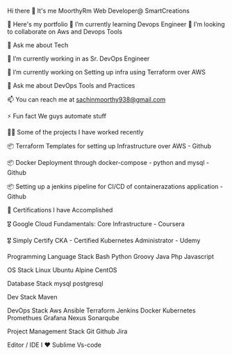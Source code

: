 Hi there 👋 It's me MoorthyRm
Web Developer@ SmartCreations

🔭 Here's my portfolio
🌱 I’m currently learning Devops Engineer
👯 I’m looking to collaborate on Aws and Devops Tools


💬 Ask me about Tech

🏢 I’m currently working in  as Sr. DevOps Engineer

🌱 I’m currently working on Setting up infra using Terraform over AWS

💬 Ask me about DevOps Tools and Practices

📫 You can reach me at sachinmoorthy938@gmail.com

⚡ Fun fact We guys automate stuff

👨‍💻 Some of the projects I have worked recently


📦 Terraform Templates for setting up Infrastructure over AWS - Github

📦 Docker Deployment through docker-compose - python and mysql - Github

📦 Setting up a jenkins pipeline for CI/CD of containerazations application - Github

🧾 Certifications I have Accomplished

🎖 Google Cloud Fundamentals: Core Infrastructure - Coursera

🎖 Simply Certify CKA - Certified Kubernetes Administrator - Udemy

Programming Language Stack
Bash Python Groovy Java Php Javascript

OS Stack
Linux Ubuntu Alpine CentOS

Database Stack
mysql postgresql 

Dev Stack
Maven 

DevOps Stack
Aws Ansible Terraform Jenkins Docker Kubernetes Promethues Grafana Nexus Sonarqube 

Project Management Stack
Git Github Jira

Editor / IDE I ♥
Sublime Vs-code
 
